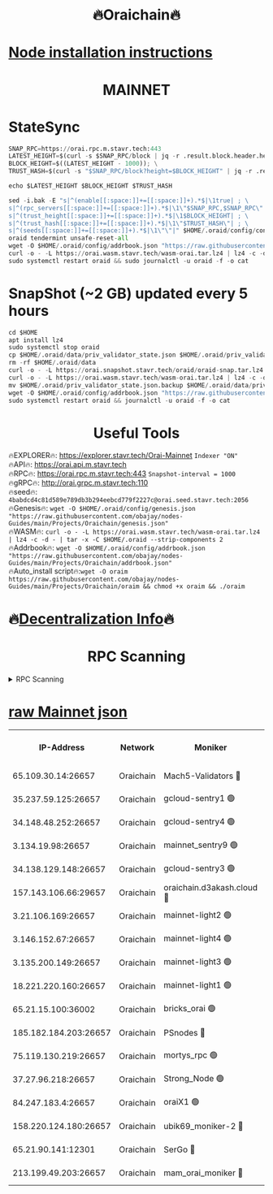 <h1 align="center"> 🔥Oraichain🔥</h1>

[Node installation instructions](https://github.com/obajay/nodes-Guides/tree/main/Projects/Oraichain)
=
<h1 align="center"> MAINNET</h1>

# StateSync
```python
SNAP_RPC=https://orai.rpc.m.stavr.tech:443
LATEST_HEIGHT=$(curl -s $SNAP_RPC/block | jq -r .result.block.header.height); \
BLOCK_HEIGHT=$((LATEST_HEIGHT - 1000)); \
TRUST_HASH=$(curl -s "$SNAP_RPC/block?height=$BLOCK_HEIGHT" | jq -r .result.block_id.hash)

echo $LATEST_HEIGHT $BLOCK_HEIGHT $TRUST_HASH

sed -i.bak -E "s|^(enable[[:space:]]+=[[:space:]]+).*$|\1true| ; \
s|^(rpc_servers[[:space:]]+=[[:space:]]+).*$|\1\"$SNAP_RPC,$SNAP_RPC\"| ; \
s|^(trust_height[[:space:]]+=[[:space:]]+).*$|\1$BLOCK_HEIGHT| ; \
s|^(trust_hash[[:space:]]+=[[:space:]]+).*$|\1\"$TRUST_HASH\"| ; \
s|^(seeds[[:space:]]+=[[:space:]]+).*$|\1\"\"|" $HOME/.oraid/config/config.toml
oraid tendermint unsafe-reset-all
wget -O $HOME/.oraid/config/addrbook.json "https://raw.githubusercontent.com/obajay/nodes-Guides/main/Projects/Oraichain/addrbook.json"
curl -o - -L https://orai.wasm.stavr.tech/wasm-orai.tar.lz4 | lz4 -c -d - | tar -x -C $HOME/.oraid --strip-components 2
sudo systemctl restart oraid && sudo journalctl -u oraid -f -o cat
```
# SnapShot (~2 GB) updated every 5 hours
```python
cd $HOME
apt install lz4
sudo systemctl stop oraid
cp $HOME/.oraid/data/priv_validator_state.json $HOME/.oraid/priv_validator_state.json.backup
rm -rf $HOME/.oraid/data
curl -o - -L https://orai.snapshot.stavr.tech/oraid/oraid-snap.tar.lz4 | lz4 -c -d - | tar -x -C $HOME/.oraid --strip-components 2
curl -o - -L https://orai.wasm.stavr.tech/wasm-orai.tar.lz4 | lz4 -c -d - | tar -x -C $HOME/.oraid --strip-components 2
mv $HOME/.oraid/priv_validator_state.json.backup $HOME/.oraid/data/priv_validator_state.json
wget -O $HOME/.oraid/config/addrbook.json "https://raw.githubusercontent.com/obajay/nodes-Guides/main/Projects/Oraichain/addrbook.json"
sudo systemctl restart oraid && journalctl -u oraid -f -o cat
```

 <h1 align="center"> Useful Tools</h1>

🔥EXPLORER🔥:     https://explorer.stavr.tech/Orai-Mainnet        `Indexer "ON"` \
🔥API🔥:          https://orai.api.m.stavr.tech \
🔥RPC🔥:          https://orai.rpc.m.stavr.tech:443              `Snapshot-interval = 1000` \
🔥gRPC🔥:         http://orai.grpc.m.stavr.tech:110 \
🔥seed🔥:      `4babdcd4c81d589e789db3b294eebcd779f2227c@orai.seed.stavr.tech:2056` \
🔥Genesis🔥:   `wget -O $HOME/.oraid/config/genesis.json "https://raw.githubusercontent.com/obajay/nodes-Guides/main/Projects/Oraichain/genesis.json"` \
🔥WASM🔥:      `curl -o - -L https://orai.wasm.stavr.tech/wasm-orai.tar.lz4 | lz4 -c -d - | tar -x -C $HOME/.oraid --strip-components 2` \
🔥Addrbook🔥:  `wget -O $HOME/.oraid/config/addrbook.json "https://raw.githubusercontent.com/obajay/nodes-Guides/main/Projects/Oraichain/addrbook.json"` \
🔥Auto_install script🔥:`wget -O oraim https://raw.githubusercontent.com/obajay/nodes-Guides/main/Projects/Oraichain/oraim && chmod +x oraim && ./oraim`

🔥[Decentralization Info](https://github.com/obajay/StateSync-snapshots/tree/main/Projects/Oraichain/Decentralization)🔥
=
<h1 align="center"> RPC Scanning</h1>

<details>
<summary>RPC Scanning</summary>

<h2 align="center"> We scan nodes in real time every 4 hours. And we provide the final result of RPC endpoints.
We cannot influence the operation of these nodes in any way. </h2>


```python
If Voting Power is higher than 0 --> then the Node is a validator of the network and may be subject to attack and be a potential threat to the chain.
```
```python
We marked such validators with a red symbol
```

</details>

[raw Mainnet json](https://rpc-check.oraim.stavr.tech/oraim/rpc-oraim-result.json)
=


<table><tr><th>IP-Address</th><th>Network</th><th>Moniker</th><th>Latest Block Height</th><th>Earliest Block Height</th><th>Catching Up</th><th>Tx Index</th><th>Voting Power</th><th>Scan Time</th></tr><tr><td>65.109.30.14:26657</td><td>Oraichain</td><td>Mach5-Validators 🔴</td><td>16349902</td><td>0</td><td>False</td><td>off</td><td>212</td><td>2024-03-16T19:58:19.086999859UTC</td></tr><tr><td>35.237.59.125:26657</td><td>Oraichain</td><td>gcloud-sentry1 🟢</td><td>16349850</td><td>1</td><td>False</td><td>on</td><td>0</td><td>2024-03-16T19:57:13.730255335UTC</td></tr><tr><td>34.148.48.252:26657</td><td>Oraichain</td><td>gcloud-sentry4 🟢</td><td>16349859</td><td>1</td><td>False</td><td>on</td><td>0</td><td>2024-03-16T19:57:25.140416919UTC</td></tr><tr><td>3.134.19.98:26657</td><td>Oraichain</td><td>mainnet_sentry9 🟢</td><td>16349879</td><td>1</td><td>False</td><td>on</td><td>0</td><td>2024-03-16T19:57:47.907148036UTC</td></tr><tr><td>34.138.129.148:26657</td><td>Oraichain</td><td>gcloud-sentry3 🟢</td><td>16349890</td><td>1</td><td>False</td><td>on</td><td>0</td><td>2024-03-16T19:58:04.851852699UTC</td></tr><tr><td>157.143.106.66:29657</td><td>Oraichain</td><td>oraichain.d3akash.cloud 🔴</td><td>16349863</td><td>15047495</td><td>False</td><td>on</td><td>177</td><td>2024-03-16T19:57:29.952244558UTC</td></tr><tr><td>3.21.106.169:26657</td><td>Oraichain</td><td>mainnet-light2 🟢</td><td>16349873</td><td>15275144</td><td>False</td><td>on</td><td>0</td><td>2024-03-16T19:57:40.779901188UTC</td></tr><tr><td>3.146.152.67:26657</td><td>Oraichain</td><td>mainnet-light4 🟢</td><td>16349881</td><td>15275144</td><td>False</td><td>on</td><td>0</td><td>2024-03-16T19:57:50.655810689UTC</td></tr><tr><td>3.135.200.149:26657</td><td>Oraichain</td><td>mainnet-light3 🟢</td><td>16349885</td><td>15275144</td><td>False</td><td>on</td><td>0</td><td>2024-03-16T19:57:55.413166855UTC</td></tr><tr><td>18.221.220.160:26657</td><td>Oraichain</td><td>mainnet-light1 🟢</td><td>16349887</td><td>15643601</td><td>False</td><td>on</td><td>0</td><td>2024-03-16T19:58:00.109160921UTC</td></tr><tr><td>65.21.15.100:36002</td><td>Oraichain</td><td>bricks_orai 🟢</td><td>16349905</td><td>15848470</td><td>False</td><td>on</td><td>0</td><td>2024-03-16T19:58:23.481652055UTC</td></tr><tr><td>185.182.184.203:26657</td><td>Oraichain</td><td>PSnodes 🔴</td><td>16349857</td><td>15946937</td><td>False</td><td>off</td><td>27</td><td>2024-03-16T19:57:22.371489084UTC</td></tr><tr><td>75.119.130.219:26657</td><td>Oraichain</td><td>mortys_rpc 🟢</td><td>16349898</td><td>15960001</td><td>False</td><td>on</td><td>0</td><td>2024-03-16T19:58:14.389850922UTC</td></tr><tr><td>37.27.96.218:26657</td><td>Oraichain</td><td>Strong_Node 🟢</td><td>16349905</td><td>16086201</td><td>False</td><td>on</td><td>0</td><td>2024-03-16T19:58:25.915764907UTC</td></tr><tr><td>84.247.183.4:26657</td><td>Oraichain</td><td>oraiX1 🟢</td><td>16349908</td><td>16177601</td><td>False</td><td>on</td><td>0</td><td>2024-03-16T19:58:30.324369777UTC</td></tr><tr><td>158.220.124.180:26657</td><td>Oraichain</td><td>ubik69_moniker-2 🔴</td><td>16349860</td><td>16229001</td><td>False</td><td>on</td><td>1834</td><td>2024-03-16T19:57:25.444850114UTC</td></tr><tr><td>65.21.90.141:12301</td><td>Oraichain</td><td>SerGo 🔴</td><td>16349892</td><td>16249892</td><td>False</td><td>off</td><td>1</td><td>2024-03-16T19:58:07.284727705UTC</td></tr><tr><td>213.199.49.203:26657</td><td>Oraichain</td><td>mam_orai_moniker 🔴</td><td>16349873</td><td>16268001</td><td>False</td><td>on</td><td>5</td><td>2024-03-16T19:57:41.066519571UTC</td></tr></table>

